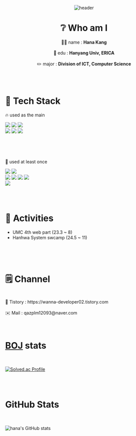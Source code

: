 <div align=center>

![header](https://capsule-render.vercel.app/api?type=waving&color=auto&height=350&section=header&text=welcome%20my%20profile&fontSize=80)



# ❔ Who am I
👩‍💻 name : **Hana Kang**
<br>
<br>
🏫 edu : **Hanyang Univ, ERICA**
<br>
<br>
✏️ major : **Division of ICT, Computer Science**

</div>
<br>
<br>


# 🌟 Tech Stack


🔥 used as the main
<br>


  <img src="https://img.shields.io/badge/java-007396?style=for-the-badge&logo=java&logoColor=white"> <img src="https://img.shields.io/badge/spring-6DB33F?style=for-the-badge&logo=spring&logoColor=white"> <img src="https://img.shields.io/badge/springboot-6DB33F?style=for-the-badge&logo=springboot&logoColor=white"> 
  <br> 
  <img src="https://img.shields.io/badge/mysql-4479A1?style=for-the-badge&logo=mysql&logoColor=white"> <img src="https://img.shields.io/badge/mariaDB-003545?style=for-the-badge&logo=mariaDB&logoColor=white"> <img src="https://img.shields.io/badge/github-181717?style=for-the-badge&logo=github&logoColor=white">
  



<br>
<br>
<br>

🌱 used at least once
<br>



  <img src="https://img.shields.io/badge/python-3776AB?style=for-the-badge&logo=python&logoColor=white"> <img src="https://img.shields.io/badge/c-00599C?style=for-the-badge&logo=c%2B%2B&logoColor=white">
  <br>
  <img src="https://img.shields.io/badge/html5-E34F26?style=for-the-badge&logo=html5&logoColor=white"> <img src="https://img.shields.io/badge/css-1572B6?style=for-the-badge&logo=css3&logoColor=white"> <img src="https://img.shields.io/badge/javascript-F7DF1E?style=for-the-badge&logo=javascript&logoColor=black"> <img src="https://img.shields.io/badge/react-61DAFB?style=for-the-badge&logo=react&logoColor=black">
<br>
  <img src="https://img.shields.io/badge/gradle-02303A?style=for-the-badge&logo=gradle&logoColor=white">

  <br>
  <br>

# 👋 Activities

- UMC 4th web part (23.3 ~ 8)
- Hanhwa System swcamp (24.5 ~ 11)

<br>
<br>
<br>

  # 🗒️ Channel
  <br>
  🖤 Tistory : https://wanna-developer02.tistory.com
  <br>
  <br>
  ✉️ Mail : qazplm12093@naver.com

<br>
<br>
<br>

# [BOJ](https://www.acmicpc.net/user/qazplm12093) stats

<br>

[![Solved.ac Profile](http://mazassumnida.wtf/api/v2/generate_badge?boj=qazplm12093)](https://solved.ac/qazplm12093/)



<br>
<br>

# GitHub Stats
<br>

![hana's GitHub stats](https://github-readme-stats.vercel.app/api?username=kanghana1&show_icons=true&theme=radical)
  


